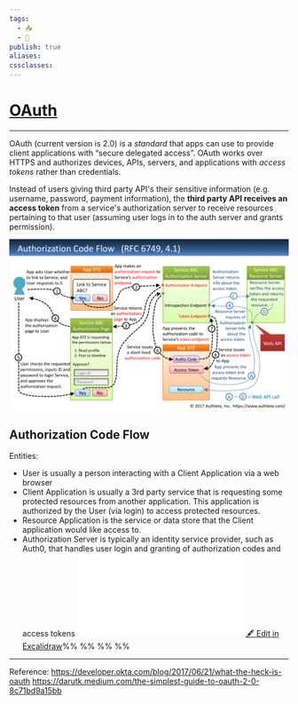 ```yaml
---
tags:
  - 📥️
  - 🌱
publish: true
aliases: 
cssclasses: 
---
```


# [OAuth](OAuth.md)
---
OAuth (current version is 2.0) is a *standard* that apps can use to provide client applications with “secure delegated access”. OAuth works over HTTPS and authorizes devices, APIs, servers, and applications with *access tokens* rather than credentials.

Instead of users giving third party API's their sensitive information (e.g. username, password, payment information), the **third party API receives an access token** from a service's authorization server to receive resources pertaining to that user (assuming user logs in to the auth server and grants permission). 

![Pasted image 20220629200140.png](../images/Pasted%20image%2020220629200140.png)

## Authorization Code Flow
Entities:
- User is usually a person interacting with a Client Application via a web browser 
- Client Application is usually a 3rd party service that is requesting some protected resources from another application. This application is authorized by the User (via login) to access protected resources.
- Resource Application is the service or data store that the Client application would like access to.
- Authorization Server is typically an identity service provider, such as Auth0, that handles user login and granting of authorization codes and access tokens
![OAuth 2024-02-02 09.44.58.excalidraw.svg](../images/OAuth%202024-02-02%2009.44.58.excalidraw.svg.md)
[🖋 Edit in Excalidraw](../images/OAuth%202024-02-02%2009.44.58.svg)%%  %%  %%  %%

---
Reference: https://developer.okta.com/blog/2017/06/21/what-the-heck-is-oauth
https://darutk.medium.com/the-simplest-guide-to-oauth-2-0-8c71bd9a15bb